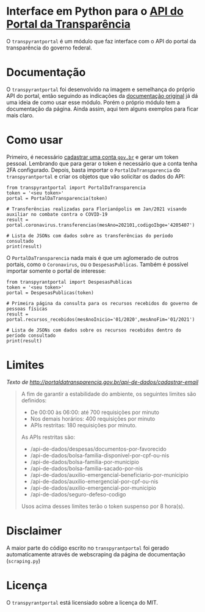# Interface em Python para o [API do Portal da Transparência](https://www.portaltransparencia.gov.br/api-de-dados)

O `transpyrantportal` é um módulo que faz interface com o API do portal 
da transparência do governo federal. 

# Documentação
O `transpyrantportal` foi desenvolvido na imagem e semelhança do próprio API do portal, 
então seguindo as indicações da [documentação original](http://api.portaldatransparencia.gov.br/) 
já dá uma ideia de como usar esse módulo. Porém o próprio módulo tem a documentação da página. 
Ainda assim, aqui tem alguns exemplos para ficar mais claro.

# Como usar
Primeiro, é necessário [cadastrar uma conta `gov.br`](http://portaldatransparencia.gov.br/api-de-dados/cadastrar-email) 
e gerar um token pessoal. Lembrando que para gerar o token é necessário que a conta tenha 2FA configurado. 
Depois, basta importar o `PortalDaTransparencia` do `transpyrantportal` e criar os objetos que vão solicitar os dados do API:

```
from transpyrantportal import PortalDaTransparencia
token = '<seu token>'
portal = PortalDaTransparencia(token)

# Transferências realizadas para Florianópolis em Jan/2021 visando auxiliar no combate contra o COVID-19
result = portal.coronavirus.transferencias(mesAno=202101,codigoIbge='4205407')

# Lista de JSONs com dados sobre as transferências do período consultado
print(result)
```

O `PortalDaTransparencia` nada mais é que um aglomerado de outros portais, como o `Coronavirus`, ou o `DespesasPublicas`. 
Também é possível importar somente o portal de interesse:

```
from transpyrantportal import DespesasPublicas
token = '<seu token>'
portal = DespesasPublicas(token)

# Primeira página da consulta para os recursos recebidos do governo de pessoas físicas
result = portal.recursos_recebidos(mesAnoInicio='01/2020',mesAnoFim='01/2021')

# Lista de JSONs com dados sobre os recursos recebidos dentro do período consultado
print(result)
```

# Limites
*Texto de http://portaldatransparencia.gov.br/api-de-dados/cadastrar-email*

> A fim de garantir a estabilidade do ambiente, os seguintes limites são definidos:
> - De 00:00 às 06:00: até 700 requisições por minuto
> - Nos demais horários: 400 requisições por minuto
> - APIs restritas: 180 requisições por minuto.
> 
> As APIs restritas são:
> - /api-de-dados/despesas/documentos-por-favorecido
> - /api-de-dados/bolsa-familia-disponivel-por-cpf-ou-nis
> - /api-de-dados/bolsa-familia-por-municipio
> - /api-de-dados/bolsa-familia-sacado-por-nis
> - /api-de-dados/auxilio-emergencial-beneficiario-por-municipio
> - /api-de-dados/auxilio-emergencial-por-cpf-ou-nis
> - /api-de-dados/auxilio-emergencial-por-municipio
> - /api-de-dados/seguro-defeso-codigo
>
> Usos acima desses limites terão o token suspenso por 8 hora(s).

# Disclaimer

A maior parte do código escrito no `transpyrantportal` foi gerado automaticamente 
através de webscraping da página de documentação (`scraping.py`)

# Licença

O `transpyrantportal` está licensiado sobre a licença do MIT.